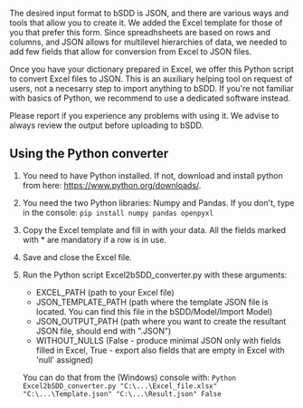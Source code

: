 The desired input format to bSDD is JSON, and there are various ways and tools that allow you to create it. We added the Excel template for those of you that prefer this form. Since spreadhsheets are based on rows and columns, and JSON allows for multilevel hierarchies of data, we needed to add few fields that allow for conversion from Excel to JSON files.

Once you have your dictionary prepared in Excel, we offer this Python script to convert Excel files to JSON. This is an auxiliary helping tool on request of users, not a necesarry step to import anything to bSDD. If you're not familiar with basics of Python, we recommend to use a dedicated software instead. 

Please report if you experience any problems with using it. We advise to always review the output before uploading to bSDD.

## Using the Python converter

1. You need to have Python installed. If not, download and install python from here: https://www.python.org/downloads/.
2. You need the two Python libraries: Numpy and Pandas. If you don't, type in the console: `pip install numpy pandas openpyxl`
4. Copy the Excel template and fill in with your data. All the fields marked with * are mandatory if a row is in use.
5. Save and close the Excel file.
6. Run the Python script Excel2bSDD_converter.py with these arguments:
    *  EXCEL_PATH (path to your Excel file)
    *  JSON_TEMPLATE_PATH (path where the template JSON file is located. You can find this file in the bSDD/Model/Import Model)
    *  JSON_OUTPUT_PATH (path where you want to create the resultant JSON file, should end with ".JSON")
    *  WITHOUT_NULLS (False - produce minimal JSON only with fields filled in Excel, True - export also fields that are empty in Excel with 'null' assigned)  
   
    You can do that from the (Windows) console with:
    ```Python Excel2bSDD_converter.py "C:\...\Excel_file.xlsx" "C:\...\Template.json" "C:\...\Result.json" False```
